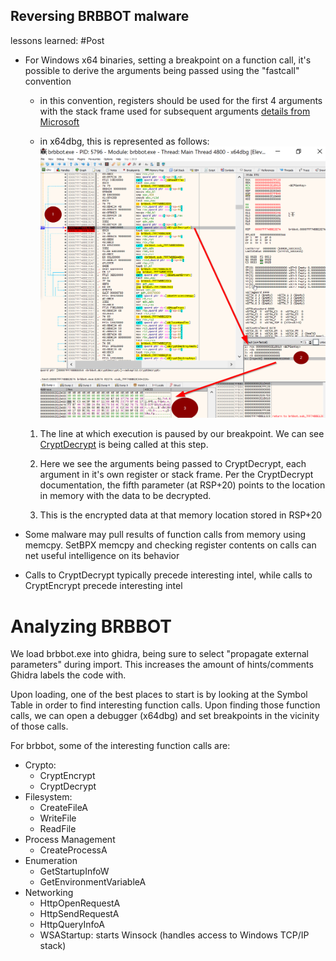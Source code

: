## Reversing BRBBOT malware

lessons learned:
#Post  

- For Windows x64 binaries, setting a breakpoint on a function call, it's possible to derive the arguments being passed using the "fastcall" convention

  - in this convention, registers should be used for the first 4 arguments with the stack frame used for subsequent arguments
    [details from Microsoft](https://docs.microsoft.com/en-us/cpp/build/x64-software-conventions?view=vs-2019)

  - in x64dbg, this is represented as follows:
    ![](fastcall-1.png)

  1. The line at which execution is paused by our breakpoint. We can see [CryptDecrypt](https://docs.microsoft.com/en-us/windows/win32/api/wincrypt/nf-wincrypt-cryptdecrypt) is being called
     at this step.

  2. Here we see the arguments being passed to CryptDecrypt, each argument in it's own register or stack frame.
     Per the CryptDecrypt documentation, the fifth parameter (at RSP+20) points to the location in memory with the data to be decrypted.

  3. This is the encrypted data at that memory location stored in RSP+20

- Some malware may pull results of function calls from memory using memcpy. SetBPX memcpy and checking register contents on calls can net useful intelligence on its behavior
- Calls to CryptDecrypt typically precede interesting intel, while calls to CryptEncrypt precede interesting intel

# Analyzing BRBBOT

We load brbbot.exe into ghidra, being sure to select "propagate external parameters" during import. This increases the amount of hints/comments Ghidra labels the code with.

Upon loading, one of the best places to start is by looking at the Symbol Table in order to find interesting function calls. Upon finding those function calls, we can open a debugger (x64dbg) and set breakpoints in the vicinity of those calls.

For brbbot, some of the interesting function calls are:

- Crypto:
  - CryptEncrypt
  - CryptDecrypt
- Filesystem:
  - CreateFileA
  - WriteFile
  - ReadFile
- Process Management
  - CreateProcessA
- Enumeration
  - GetStartupInfoW
  - GetEnvironmentVariableA
- Networking
  - HttpOpenRequestA
  - HttpSendRequestA
  - HttpQueryInfoA
  - WSAStartup: starts Winsock (handles access to Windows TCP/IP stack)

